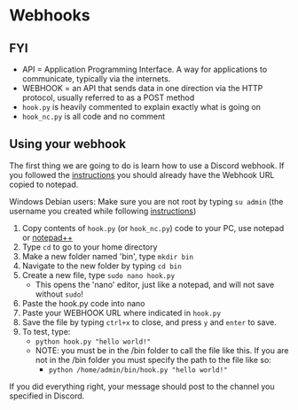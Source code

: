 # Webhooks
## FYI
- API = Application Programming Interface. A way for applications to communicate, typically via the internets.
- WEBHOOK = an API that sends data in one direction via the HTTP protocol, usually referred to as a POST method
- `hook.py` is heavily commented to explain exactly what is going on
- `hook_nc.py` is all code and no comment

## Using your webhook
The first thing we are going to do is learn how to use a Discord webhook. If you followed the [instructions](../instructions) you should already have the Webhook URL copied to notepad. 
<!--
1. Copy `hook.py` (or `hook_nc.py`) code to your PC, use notepad or [notepad++](https://notepad-plus-plus.org/downloads/)
2. Paste your WEBHOOK URL where indicated in `hook.py`
3. Save `hook.py` to your desktop in a folder named `seabe`
4. From the Windows Command Prompt, type 
   - `python c:\users\YOUR-USERNAME\Desktop\seabe\hook.py "hello world!"`
-->

Windows Debian users: Make sure you are not root by typing `su admin` (the username you created while following [instructions](../instructions))
1. Copy contents of `hook.py` (or `hook_nc.py`) code to your PC, use notepad or [notepad++](https://notepad-plus-plus.org/downloads/)
2. Type `cd` to go to your home directory
3. Make a new folder named 'bin', type `mkdir bin`
4. Navigate to the new folder by typing `cd bin`
5. Create a new file, type `sudo nano hook.py`
   - This opens the 'nano' editor, just like a notepad, and will not save without `sudo`!
6. Paste the hook.py code into nano
7. Paste your WEBHOOK URL where indicated in `hook.py`
8. Save the file by typing `ctrl+x` to close, and press `y` and `enter` to save.
9. To test, type:
   - `python hook.py "hello world!"`
   - NOTE: you must be in the /bin folder to call the file like this. If you are not in the /bin folder you must specify the path to the file like so:
     - `python /home/admin/bin/hook.py "hello world!"`

If you did everything right, your message should post to the channel you specified in Discord.

